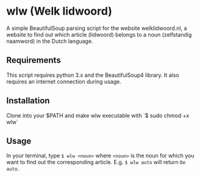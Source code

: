 # wlw (Welk lidwoord)
A simple BeautifulSoup parsing script for the website welklidwoord.nl, a website to find out which article (lidwoord) belongs to a noun (zelfstandig naamword) in the Dutch language.

## Requirements
This script requires python 3.x and the BeautifulSoup4 library. It also requires an internet connection during usage.

## Installation
Clone into your $PATH and make wlw executable with `$ sudo chmod +x wlw`

## Usage
In your terminal, type `$ wlw <noun>` where `<noun>` is the noun for which you want to find out the corresponding article. E.g. `$ wlw auto` will return `De auto`.

